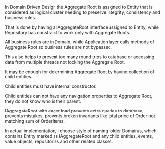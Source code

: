In Domain Driven Design the Aggregate Root is assigned to Entity 
that is considered as logical cluster needing to preserve integrity,
consistency and business rules.

That is done by having a IAggregateRoot interface assigned to Entity,
while Repository has constraint to work only with Aggregate Roots.

All business rules are in Domain, while Application layer calls methods
of Aggregate Root so business rules are not bypassed.

This also helps to prevent too many round trips to database
or accessing data from multiple threads not locking the Aggregate Root.

It may be enough for determining Aggregate Root by having collection of child entities.

Child entities must have internal constructor.

Child entities can not have any navigation properties to Aggregate Root,
they do not know who is their parent.

IAggregateRoot with eager load prevents extra queries to database,
prevents mistakes,
prevents broken invariants like total price of Order not matching sum of OrderItems.

In actual implementation, I choose style of naming folder Domain/<EntityName>s,
which contains Entity marked as IAggregateRoot and any child entities, events,
value objects, repositories and other related classes.
